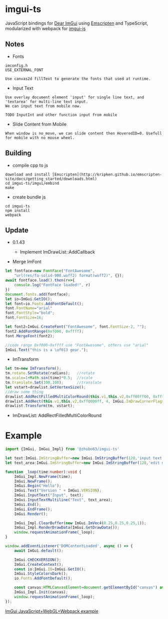 # imgui-ts

JavaScript bindings for [Dear ImGui](https://github.com/ocornut/imgui) using [Emscripten](https://github.com/kripken/emscripten) and TypeScript, modularized with webpack for [imgui-js](https://github.com/flyover/imgui-js)

## Notes

* Fonts

```Fonts
imconfig.h
USE_EXTERNAL_FONT

Use canvas2d fillText to generate the fonts that used at runtime. 
```

* Input Text

```Input
Use overlay document element 'input' for single line text, and 'textarea' for multi-line text input.
We can input text from mobile now.

TODO InputInt and other function input from mobile
```

* Slide Content from Mobile

```Slide Window Content
When window is no_move, we can slide content then HoveredID=0. Usefull for mobile with no mouse wheel.
```

## Building

* compile cpp to js

```
download and install [Emscripten](http://kripken.github.io/emscripten-site/docs/getting_started/downloads.html)
cd imgui-ts/imgui/embind
make
```

* create bundle js

```webpack
cd imgui-ts
npm install
webpack
```

## Update

* 0.1.43
  * Implement ImDrawList::AddCallback

* Merge ImFont

```typescript
let fontface=new FontFace("FontAwesome",
    "url(res/fa-solid-900.woff2) format(woff2)", {});
await fontface.load().then(r=>{
    console.log("FontFace loaded!", r)
})
document.fonts.add(fontface);
let io=ImGui.GetIO();
let font=io.Fonts.AddFontDefault();
font.FontName="arial"
font.FontStyle="bold";
font.FontSize=16;    

let font2=ImGui.CreateFont("FontAwesome", font.FontSize-2, "");
font2.AddFontRange(0xf000, 0xffff);
font.MergeFont(font2);

//code range 0xf000~0xffff use "FontAwesome", others use "arial"
ImGui.Text("this is a \uf013 gear.");
```

* ImTransform

```typescript
let tm=new ImTransform();
tm.rotate.SetRotate(radians);   //rotate
tm.scale=1+Math.sin(time)*0.5;  //scale
tm.translate.Set(100,100);      //translate
let vstart=drawlist.GetVertexSize();
//draw some thing
drawlist.AddRectFilledMultiColorRound(this.v1,this.v2,0xff00ff00, 0xffffff00, 0xff00ffff, 0xff0000ff,4,ImGui.ImDrawCornerFlags.All);
drawlist.AddRect(this.v1,this.v2,0xff0000ff, 4, ImGui.ImDrawCornerFlags.All);
drawlist.Transform(tm, vstart);
```

* ImDrawList: AddRectFilledMultiColorRound

# Example

```typescript
import {ImGui, ImGui_Impl} from '@zhobo63/imgui-ts'

let text:ImGui.ImStringBuffer=new ImGui.ImStringBuffer(128,'input text');
let text_area:ImGui.ImStringBuffer=new ImGui.ImStringBuffer(128,'edit multiline');

function _loop(time:number):void {
    ImGui_Impl.NewFrame(time);
    ImGui.NewFrame();
    ImGui.Begin("Hello");
    ImGui.Text("Version " + ImGui.VERSION);
    ImGui.InputText("Input", text);
    ImGui.InputTextMultiline("Text", text_area);
    ImGui.End();
    ImGui.EndFrame();
    ImGui.Render();

    ImGui_Impl.ClearBuffer(new ImGui.ImVec4(0.25,0.25,0.25,1));
    ImGui_Impl.RenderDrawData(ImGui.GetDrawData());
    window.requestAnimationFrame(_loop);
}

window.addEventListener('DOMContentLoaded', async () => {
    await ImGui.default();

    ImGui.CHECKVERSION();
    ImGui.CreateContext();
    const io:ImGui.IO=ImGui.GetIO();
    ImGui.StyleColorsDark();
    io.Fonts.AddFontDefault();

    const canvas:HTMLCanvasElement=document.getElementById("canvas") as HTMLCanvasElement;
    ImGui_Impl.Init(canvas);
    window.requestAnimationFrame(_loop);
});

```

[ImGui JavaScript+WebGL+Webpack example](https://zhobo63.github.io/imgui-ts/)
